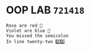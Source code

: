 # OOP LAB `721418`

```
Rose are red 🌹
Violet are blue 🌸
You missed the semicolon
In line twenty-two 2️⃣2️⃣
```
